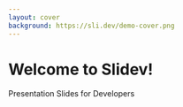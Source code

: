 ```yaml
---
layout: cover
background: https://sli.dev/demo-cover.png
---
```


# Welcome to Slidev!

Presentation Slides for Developers